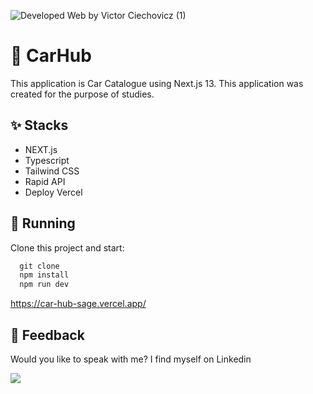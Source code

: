 ![Developed Web by Victor Ciechovicz (1)](https://github.com/VictorCiechovicz/CarHub/assets/106246945/bf1fc9e3-013d-4f83-b362-086cae4da008)

# ****🚙 CarHub****


 This application is Car Catalogue using Next.js 13. This application was created for the purpose of studies.
 
## ****✨ Stacks****

- NEXT.js
- Typescript
- Tailwind CSS
- Rapid API
- Deploy Vercel


## 🔧 ****Running****

Clone this project and start:

```js
  git clone
  npm install
  npm run dev
```
https://car-hub-sage.vercel.app/


## ****📄 Feedback****

Would you like to speak with me? I find myself on Linkedin <br>

  <a href="https://www.linkedin.com/in/victor-avila-ciechovicz-55a172106/" target="_blank"><img src="https://img.shields.io/badge/linkedin-%230077B5.svg?style=for-the-badge&logo=linkedin&logoColor=white" target="_blank"></a> 

